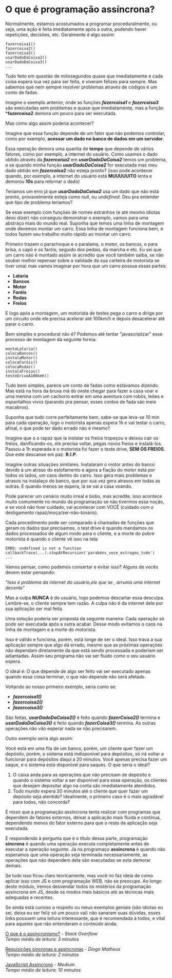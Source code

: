 # O que é programação assíncrona?

Normalmente, estamos acostumados a programar proceduralmente, ou seja, uma ação é feita imediatamente após a outra, podendo haver repetições, decisões, etc.
Geralmente é algo assim:

    fazercoisa1()
    fazercoisa2()
    fazercoisa3()
    usarDadoDaCoisa2()
    usarDadoDaCoisa3()
    ...
    
Tudo feito em questão de milissegundos quase que imediatamente e cada coisa espera sua vez para ser feita, e viveram felizes para sempre.
Mas sabemos que nem sempre resolver problemas através de códigos é um conto de fadas.
  
Imagine o exemplo anterior, onde as funções ***fazercoisa1*** e ***fazercoisa3*** são executadas sem problemas e quase que imediatamente, mas a função ***fazercoisa2** demora um pouco para ser executada. 

Mas como algo assim poderia acontecer?

Imagine que essa função depende de um fator que não podemos controlar, como por exemplo, **acessar um dado no banco de dados em um servidor**.

Essa operação demora uma quantia de **tempo** que depende de vários fatores, como por exemplo, a internet do usuário. Como usamos o dado obtido através da ***fazercoisa2*** em ***usarDadoDaCoisa2*** temos um problema, e se quando minha função ***usarDadoDaCoisa2*** for executada mas meu dado obtido em ***fazercoisa2*** não esteja pronto? (isso pode acontecer quando, por exemplo, a internet do usuário está **MUUUUUITO** lenta e demorou **10s** para retornar o dado)

Teríamos um erro já que ***usarDadoDaCoisa2*** usa um dado que não está pronto, provavelmente esteja como *null*, ou *undefined*. Deu pra entender que tipo de problema teríamos?

Se esse exemplo com funções de nomes estranhos (e até mesmo idiotas devo dizer) não conseguiu demonstrar o exemplo, vamos para uma abstraço mais do mundo real. Suponha que temos uma linha de montagem onde devemos montar um carro. Essa linha de montagem funciona bem, e todos fazem seu trabalho muito rápido ao montar um carro. 

Primeiro trazem o parachoque e o paralama, o motor, os bancos, o para brisa, o capô e os faróis, seguido dos pedais, da marcha e etc. Eu sei que um carro não é montado assim (e acredito que você também saiba, se não souber melhor repensar sobre a validade da sua carteira de motorista se tiver uma) mas vamos imaginar por hora que um carro possua essas partes:

* **Lataria**
* **Bancos**
* **Motor**
* **Faróis**
* **Rodas**
* **Freios**

E logo após a montagem, um motorista de testes pega o carro e dirige por um circuito onde ele precisa acelerar até 100km/h e depois desacelerar até parar o carro.
  
Bem simples e procedural não é? Podemos até tentar "javascriptzar" esse processo de montagem da seguinte forma:

    montaLataria()
    colocaBancos()
    instalaMotor()
    colocaFaróis()
    colocaRodas()
    instalaFreios()
    testeDriveA100kmh()
    
Tudo bem simples, parece um conto de fadas como estávamos dizendo. Mas está na hora da bruxa má do oeste chegar para fazer a casa voar e uma menina com um cachorro entrar em uma aventura com robôs, leões e espantalhos vivos (parando pra pensar, esses contos de fada são meio macabros).

Suponha que tudo corre perfeitamente bem, sabe-se que leva-se 10 min para cada operação, logo o motorista apenas espera 1h e vai testar o carro, afinal, o que pode ter dado errado não é mesmo?

Imagine que o o rapaz que ia instalar os freios tropeçou e deixou cair os freios, danificando-os, ele precisa voltar, pegas novos freios e instalá-los. Passou a 1h esperada e o motorista foi fazer o teste drive, **SEM OS FREIOS**. Que este descanse em paz. **R.I.P.**

Imagine outras situações similares. Instalaram o motor antes do banco devido à um atraso do estofamento e agora a fiação do motor está por todos os lados, um caos dentro do carro. Isso gera mais problemas e atrasos na instalaço do banco, que por sua vez gera atrasos em todas as outras. E quando menos se espera, lá se vai a casa voando.

Pode parecer um cenário muito irreal e bobo, mas acredite, isso acontece muito comumente no mundo da programação se não tivermos essa noção, e se você não tiver cuidado, vai acontecer com VOCÊ (cuidado com o desligamento rapaz/moça/ser-não-binário).

Cada procedimento pode ser comparado à chamadas de funções que geram os dados que precisamos, o test drive é quando mandamos os dados processados de algum modo para o cliente, e a morte do pobre motorista é quando o cliente vê isso na tela:

    ERRO: undefined is not a function
    callbackTrace(...).stopAtRecursion('parabéns_voce_estragou_tudo')
    ...
   
Vamos pensar, como podemos consertar e evitar isso? Alguns de vocês devem estar pensando:

*"Isso é problema da internet do usuário,ele que se *$%#@#%$*, arruma uma internet decente"*

Mas a culpa **NUNCA** é do usuário, logo podemos descartar essa desculpa. Lembre-se, o cliente sempre tem razão. A culpa não é da internet dele por sua aplicação ser mal feita.

Uma solução poderia ser proposta da seguinte maneira:
Cada operação só pode ser executada após a outra acabar. Desse modo evitamos o caos na linha de montagem e a morte do motorista.

Isso é válido e funciona, porém, está longe de ser o ideal. Isso trava a sua aplicação sempre que algo dá errado, mesmo que as próximas operações não dependam diretamente da que está sendo processada e poderiam ser adiantadas. Assim seu programa não vai ser fluido como o seu usuário espera.

O ideal é: O que depende de algo ser feito vai ser executado apenas quando essa coisa terminar, o que não depende não será afetado.

Voltando ao nosso primeiro exemplo, seria como se:

* ***fazercoisa1()***
* ***fazercoisa2()***
* ***fazercoisa3()***
    
São feitas, ***usarDadoDaCoisa2()*** é feito quando ***fazerCoisa2()*** termina e ***usarDadoDaCoisa3()*** é feito quando ***fazerCoisa3()*** termina. As outras operações não vão esperar nada se não precisarem.

Outro exemplo seria algo assim:

Você está em uma fila de um banco, porém, um cliente quer fazer um depósito, porém, o sistema está indisponível para depósitos, só irá voltar a funcionar para depósitos daqui a 20 minutos. Você apenas precisa fazer um saque, e o sistema está disponível para saques. O que seria o ideal? 
1. O caixa anda para as operações que não precisam de depósito e quando o sistema voltar a ser disponível para essa operação, os clientes que desejam depositar algo na conta são imediatamente atendidos.
2. Todo mundo espera 20 minutos até o cliente que quer fazer um depósito seja atentido?
  Idealmente, o primeiro caso é o mais agradável para todos, não concorda?

É nisso que a programação assíncrona tenta realizar com programas que dependem de fatores externos, deixar a aplicação mais fluida e contínua, dependendo menos do fator externo para que o resto da aplicação seja executada.

E respondendo à pergunta que é o título dessa parte, programação **síncrona** é quando uma operação executa completamente antes de executar a operação seguinte. Já na programaço **assíncrona** é quando não esperamos que uma operação seja terminada necessariamente, as operações que não dependem dela são executadas se esta demorar demais.

Se tudo isso ficou claro teoricamente, mas você no faz ideia de como aplicar isso com JS e com programação WEB, não se preocupe. Ao longo deste módulo, iremos desvendar todos os mistérios da programação assíncrona em JS, desde os modos mais básicos até as técnicas mais adequadas e recentes.

Se ainda está curioso a respeito ou meus exemplos geniais (são idiotas eu sei, deixa eu ser feliz só um pouco vai) não sanaram suas dúvidas, esses links possuem uma leitura interessante, que é recomendada à todos, e vital para aqueles que não entenderam o conteúdo ainda:

[O que é o assincronismo?](https://pt.stackoverflow.com/questions/124283/o-que-%C3%A9-o-assincronismo) - *Stack Overflow* <br/>
*Tempo médio de leitura: 3 minutos*

[Requisições síncronas e assíncronas](http://www.diogomatheus.com.br/blog/php/requisicoes-sincronas-e-assincronas/) - *Diogo Matheus* <br/>
*Tempo médio de leitura: 2 minutos*

[JavaScript Assíncrono](https://medium.com/@alcidesqueiroz/javascript-ass%C3%ADncrono-callbacks-promises-e-async-functions-9191b8272298) - *Medium* <br/>
*Tempo médio de leitura: 10 minutos*



